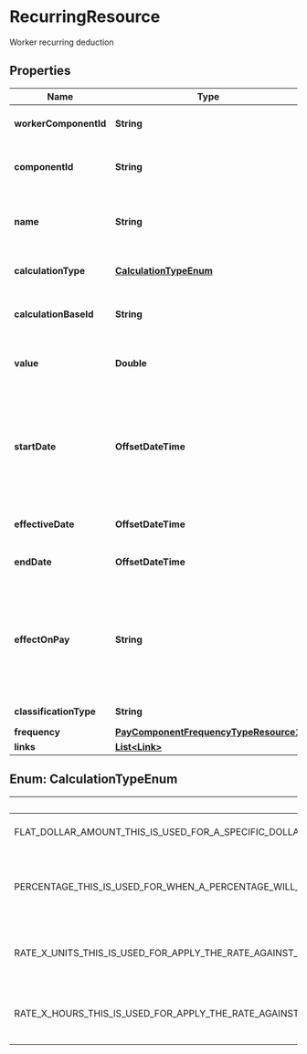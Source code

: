 

# RecurringResource

Worker recurring deduction

## Properties

| Name | Type | Description | Notes |
|------------ | ------------- | ------------- | -------------|
|**workerComponentId** | **String** | The id of a single pay component that a workers has. |  [optional] [readonly] |
|**componentId** | **String** | The unique identifier of the pay component. This data field cannot be PATCHED. |  [optional] |
|**name** | **String** | Name of the pay component. This data field will be populated automatically based on componentId. |  [optional] |
|**calculationType** | [**CalculationTypeEnum**](#CalculationTypeEnum) | The type of calculation that will be applied for the pay component . |  [optional] |
|**calculationBaseId** | **String** | This is required if you are not using a FLAT_DOLLAR_AMOUNT Calculation Type. |  [optional] |
|**value** | **Double** | This is used to specify the value that is used against the calculationType. |  [optional] |
|**startDate** | **OffsetDateTime** | Date which this pay component will start to be applied during the payruns. This is an optional field that default to current datetime if not provided. This cannot be backdated but can be added to start in the future. |  [optional] |
|**effectiveDate** | **OffsetDateTime** | Date which this pay component has started for the worker. |  [optional] |
|**endDate** | **OffsetDateTime** | Date which this pay component has ended for the worker. |  [optional] |
|**effectOnPay** | **String** | What the effect on pay will be (REDUCTION OR ADDITION), currently only reductions are available. This data field will be populated automatically based on componentId. This data field cannot be PATCHED |  [optional] |
|**classificationType** | **String** | The category that this component falls into. |  [optional] |
|**frequency** | [**PayComponentFrequencyTypeResource1**](PayComponentFrequencyTypeResource1.md) |  |  [optional] |
|**links** | [**List&lt;Link&gt;**](Link.md) |  |  [optional] |



## Enum: CalculationTypeEnum

| Name | Value |
|---- | -----|
| FLAT_DOLLAR_AMOUNT_THIS_IS_USED_FOR_A_SPECIFIC_DOLLAR_AMOUNT | &quot;FLAT_DOLLAR_AMOUNT:This is used for a specific dollar amount&quot; |
| PERCENTAGE_THIS_IS_USED_FOR_WHEN_A_PERCENTAGE_WILL_BE_USED_TO_CALCULATE_THE_AMOUNT_AND_WILL_NEED_A_CALCULATIONBASEID_TO_SPECIFY_WHAT_TO_APPLY_AGAINST | &quot;PERCENTAGE:This is used for when a Percentage will be used to calculate the amount and will need a calculationBaseId to specify what to apply against&quot; |
| RATE_X_UNITS_THIS_IS_USED_FOR_APPLY_THE_RATE_AGAINST_UNITS_AND_WILL_NEED_A_CALCULATIONBASEID_TO_SPECIFY_WHAT_TO_APPLY_AGAINST | &quot;RATE_X_UNITS:This is used for apply the rate against units and will need a calculationBaseId to specify what to apply against&quot; |
| RATE_X_HOURS_THIS_IS_USED_FOR_APPLY_THE_RATE_AGAINST_HOURS_AND_WILL_NEED_A_CALCULATIONBASEID_TO_SPECIFY_WHAT_TO_APPLY_AGAINST_ | &quot;RATE_X_HOURS:This is used for apply the rate against hours and will need a calculationBaseId to specify what to apply against.&quot; |



